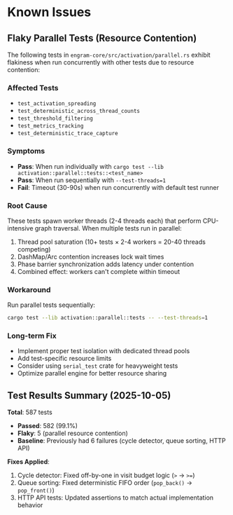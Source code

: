 # Known Issues

## Flaky Parallel Tests (Resource Contention)

The following tests in `engram-core/src/activation/parallel.rs` exhibit flakiness when run concurrently with other tests due to resource contention:

### Affected Tests
- `test_activation_spreading`
- `test_deterministic_across_thread_counts`
- `test_threshold_filtering`
- `test_metrics_tracking`
- `test_deterministic_trace_capture`

### Symptoms
- **Pass**: When run individually with `cargo test --lib activation::parallel::tests::<test_name>`
- **Pass**: When run sequentially with `--test-threads=1`
- **Fail**: Timeout (30-90s) when run concurrently with default test runner

### Root Cause
These tests spawn worker threads (2-4 threads each) that perform CPU-intensive graph traversal. When multiple tests run in parallel:
1. Thread pool saturation (10+ tests × 2-4 workers = 20-40 threads competing)
2. DashMap/Arc contention increases lock wait times
3. Phase barrier synchronization adds latency under contention
4. Combined effect: workers can't complete within timeout

### Workaround
Run parallel tests sequentially:
```bash
cargo test --lib activation::parallel::tests -- --test-threads=1
```

### Long-term Fix
- Implement proper test isolation with dedicated thread pools
- Add test-specific resource limits
- Consider using `serial_test` crate for heavyweight tests
- Optimize parallel engine for better resource sharing

## Test Results Summary (2025-10-05)

**Total**: 587 tests
- **Passed**: 582 (99.1%)
- **Flaky**: 5 (parallel resource contention)
- **Baseline**: Previously had 6 failures (cycle detector, queue sorting, HTTP API)

**Fixes Applied**:
1. Cycle detector: Fixed off-by-one in visit budget logic (`>` → `>=`)
2. Queue sorting: Fixed deterministic FIFO order (`pop_back()` → `pop_front()`)
3. HTTP API tests: Updated assertions to match actual implementation behavior
